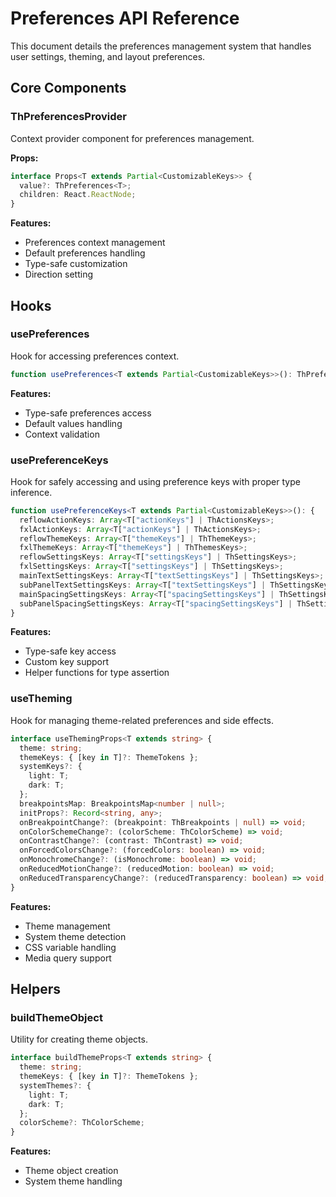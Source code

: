 # Preferences API Reference

This document details the preferences management system that handles user settings, theming, and layout preferences.

## Core Components

### ThPreferencesProvider

Context provider component for preferences management.

**Props:**
```typescript
interface Props<T extends Partial<CustomizableKeys>> {
  value?: ThPreferences<T>;
  children: React.ReactNode;
}
```

**Features:**
- Preferences context management
- Default preferences handling
- Type-safe customization
- Direction setting

## Hooks

### usePreferences

Hook for accessing preferences context.

```typescript
function usePreferences<T extends Partial<CustomizableKeys>>(): ThPreferences<T>
```

**Features:**
- Type-safe preferences access
- Default values handling
- Context validation

### usePreferenceKeys

Hook for safely accessing and using preference keys with proper type inference.

```typescript
function usePreferenceKeys<T extends Partial<CustomizableKeys>>(): {
  reflowActionKeys: Array<T["actionKeys"] | ThActionsKeys>;
  fxlActionKeys: Array<T["actionKeys"] | ThActionsKeys>;
  reflowThemeKeys: Array<T["themeKeys"] | ThThemeKeys>;
  fxlThemeKeys: Array<T["themeKeys"] | ThThemesKeys>;
  reflowSettingsKeys: Array<T["settingsKeys"] | ThSettingsKeys>;
  fxlSettingsKeys: Array<T["settingsKeys"] | ThSettingsKeys>;
  mainTextSettingsKeys: Array<T["textSettingsKeys"] | ThSettingsKeys>;
  subPanelTextSettingsKeys: Array<T["textSettingsKeys"] | ThSettingsKeys>;
  mainSpacingSettingsKeys: Array<T["spacingSettingsKeys"] | ThSettingsKeys>;
  subPanelSpacingSettingsKeys: Array<T["spacingSettingsKeys"] | ThSettingsKeys>;
}
```

**Features:**
- Type-safe key access
- Custom key support
- Helper functions for type assertion

### useTheming

Hook for managing theme-related preferences and side effects.

```typescript
interface useThemingProps<T extends string> {
  theme: string;
  themeKeys: { [key in T]?: ThemeTokens };
  systemKeys?: {
    light: T;
    dark: T;
  };
  breakpointsMap: BreakpointsMap<number | null>;
  initProps?: Record<string, any>;
  onBreakpointChange?: (breakpoint: ThBreakpoints | null) => void;
  onColorSchemeChange?: (colorScheme: ThColorScheme) => void;
  onContrastChange?: (contrast: ThContrast) => void;
  onForcedColorsChange?: (forcedColors: boolean) => void;
  onMonochromeChange?: (isMonochrome: boolean) => void;
  onReducedMotionChange?: (reducedMotion: boolean) => void;
  onReducedTransparencyChange?: (reducedTransparency: boolean) => void; 
}
```

**Features:**
- Theme management
- System theme detection
- CSS variable handling
- Media query support

## Helpers

### buildThemeObject

Utility for creating theme objects.

```typescript
interface buildThemeProps<T extends string> {
  theme: string;
  themeKeys: { [key in T]?: ThemeTokens };
  systemThemes?: {
    light: T;
    dark: T;
  };
  colorScheme?: ThColorScheme;
}
```

**Features:**
- Theme object creation
- System theme handling